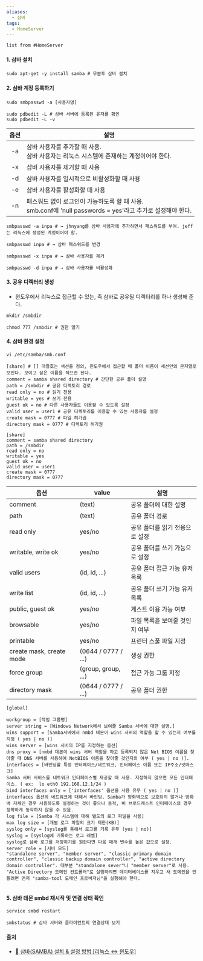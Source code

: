 ```yaml
---
aliases:
  - 삼바
tags:
  - HomeServer
---
```

```dataview
list from #HomeServer
```

#### 1. 삼바 설치
```shell
sudo apt-get -y install samba # 우분투 삼바 설치
```

#### 2. 삼바 계정 등록하기
```shell
sudo smbpasswd -a [사용자명]

sudo pdbedit -L # 삼바 서버에 등록된 유저를 확인 
sudo pdbedit -L -v
```

| 옵션 | 설명                                                                                                          |
| :----: | ------------------------------------------------------------------------------------------------------------- |
| -a   | 삼바 사용자를 추가할 때 사용.<br>삼바 사용자는 리눅스 시스템에 존재하는 계정이어야 한다.                      |
| -x   | 삼바 사용자를 제거할 때 사용                                                                                  |
| -d   | 삼바 사용자를 일시적으로 비활성화할 때 사용                                                                   |
| -e   | 삼바 사용자를 활성화할 때 사용                                                                                |
| -n   | 패스워드 없이 로그인이 가능하도록 할 때 사용. <br>smb.conf에 'null passwords = yes'라고 추가로 설정해야 한다. |

```shell
smbpasswd -a inpa # → jhnyang를 삼바 사용자에 추가하면서 패스워드를 부여. jeff는 리눅스에 생성된 계정이어야 함.

smbpasswd inpa # → 삼바 패스워드를 변경

smbpasswd -x inpa # → 삼바 사용자를 제거

smbpasswd -d inpa # → 삼바 사용자를 비활성화
```

#### 3. 공유 디렉터리 생성
- 윈도우에서 리눅스로 접근할 수 있는, 즉 삼바로 공유될 디렉터리를 하나 생성해 준다.
```shell
mkdir /smbdir

chmod 777 /smbdir # 권한 열기
```

#### 4. 삼바 환경 설정
```shell
vi /etc/samba/smb.conf

```

```shell
[share] # [] 대괄호는 섹션을 정의, 윈도우에서 접근할 때 폴더 이름이 세션안의 문자열로 보인다. 보이고 싶은 이름을 적으면 된다.
comment = samba shared directory # 간단한 공유 폴더 설명
path = /smbdir # 공유 디렉토리 경로
read only = no # 읽기 전용
writable = yes # 쓰기 전용 
guest ok = no # 다른 사용자들도 이용할 수 있도록 설정
valid user = user1 # 공유 디렉토리를 이용할 수 있는 사용자를 설정
create mask = 0777 # 파일 허가권
directory mask = 0777 # 디렉토리 허가권
```

```shell
[share]
comment = samba shared directory
path = /smbdir
read only = no
writable = yes
guest ok = no
valid user = user1
create mask = 0777
directory mask = 0777
```

| 옵션                       | value               | 설명                |
|--------------------------|---------------------|-------------------|
| comment                  | (text)              | 공유 폴더에 대한 설명      |
| path                     | (text)              | 공유 폴더 경로          |
| read only                | yes/no              | 공유 폴더를 읽기 전용으로 설정 |
| writable, write ok       | yes/no              | 공유 폴더를 쓰기 가능으로 설정 |
| valid users              | (id, id, ...)       | 공유 폴더 접근 가능 유저 목록 |
| write list               | (id, id, ...)       | 공유 폴더 쓰기 가능 유저 목록 |
| public, guest ok         | yes/no              | 게스트 이용 가능 여부      |
| browsable                | yes/no              | 파일 목록을 보여줄 것인지 여부 |
| printable                | yes/no              | 프린터 스풀 파일 지정      |
| create mask, create mode | (0644 / 0777 / ...) | 생성 권한             |
| force group              | (group, group, ...) | 접근 가능 그룹 지정       |
| directory mask           | (0644 / 0777 / ...) | 공유 폴더 권한          |


```ad-note
[global]

workgroup = [작업 그룹명]
server string = [Windows Network에서 보여줄 Samba 서버에 대한 설명.]
wins support = [Samba서버에서 nmbd 데몬이 wins 서버의 역할을 할 수 있는지 여부를 지정 ( yes | no )]
wins server = [wins 서버의 IP를 지정하는 옵션]
dns proxy = [nmbd 데몬이 wins 서버 역할을 하고 등록되지 않은 Net BIOS 이름을 찾아줄 때 DNS 서버를 사용하여 NetBIOS 이름을 찾아줄 것인지의 여부 ( yes | no )].
interfaces = [바인딩할 특정 인터페이스/네트워크, 인터페이스 이름 또는 IP주소/넷마스크]
Samba 서버 서비스를 네트워크 인터페이스별 제공할 때 사용. 지정하지 않으면 모든 인터페이스. ( ex:  lo eth0 192.168.12.1/24 )
bind interfaces only = ['interfaces' 옵션을 사용 유무 ( yes | no )]
interfaces 옵션의 네트워크에 대해서 바인딩. Samba가 방화벽으로 보호되지 않거나 방화벽 자체인 경우 사용하도록 설정하는 것이 좋으나 동적, 비 브로드캐스트 인터페이스의 경우 정확하게 동작하지 않을 수 있음.
log file = [Samba 각 시스템에 대해 별도의 로그 파일을 사용]
max log size = [개별 로그 파일의 크기 제한(KB)]
syslog only = [syslog를 통해서 로그를 기록 유무 (yes | no)]
syslog = [syslog에 기록하는 로그 레벨]
syslog로 삼바 로그를 저장하기를 원한다면 다음 매개 변수를 높은 값으로 설정.
server role = [서버 모드]
"standalone server", "member server", "classic primary domain controller", "classic backup domain controller", "active directory domain controller". 대부분 "standalone sever"나 "member server"로 사용.  
"Active Directory 도메인 컨트롤러"로 실행하려면 데이터베이스를 지우고 새 도메인을 만들려면 먼저 "samba-tool 도메인 프로비저닝"을 실행해야 한다.
 
```


#### 5. 삼바 데몬 smbd 재시작 및 연결 상태 확인 
```shell
service smbd restart
```

```shell
smbstatus # 삼바 서버와 클라이언트의 연결상태 보기
```



#### 출처
- [🐧 삼바(SAMBA) 설치 & 설정 방법 [리눅스 ↔ 윈도우]](https://inpa.tistory.com/entry/LINUX-%F0%9F%93%9A-%EC%82%BC%EB%B0%94SAMBA-%EC%84%A4%EC%B9%98-%EC%84%A4%EC%A0%95-%E2%80%BB-%EC%B4%9D%EC%A0%95%EB%A6%AC)